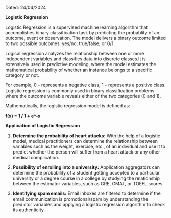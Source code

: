 Dated: 24/04/2024

**Logistic Regression**

Logistic Regression is a supervised machine learning algorithm that accomplishes binary classification task by predicting 
the probablity of an outcome, event or observation. The model delivers a binary outcome limited to two possible outcomes: 
yes/no, true/false, or 0/1.

Logical regression analyzes the relationship between one or more independent variables and classifies data into discrete 
classes.It is extensively used in predictive modeling, where the model estimates the mathematical probability of whether an instance belongs to a specific category or not.

For example, 0 – represents a negative class; 1 – represents a positive class. Logistic regression is commonly used in binary classification problems where the outcome variable reveals either of the two categories (0 and 1).

Mathematically, the logistic regression model is defined as:

**f(x) = 1 / 1 + e^-x**

**Application of Logistic Regression**

1. **Determine the probability of heart attacks:** With the help of a logistic model, medical practitioners can determine the relationship between variables such as the weight, exercise, etc., of an individual and use it to predict whether the person will suffer from a heart attack or any other medical complication.

2. **Possibility of enrolling into a university:** Application aggregators can determine the probability of a student getting accepted to a particular university or a degree course in a college by studying the relationship between the estimator variables, such as GRE, GMAT, or TOEFL scores.

3. **Identifying spam emails:** Email inboxes are filtered to determine if the email communication is promotional/spam by understanding the predictor variables and applying a logistic regression algorithm to check its authenticity.